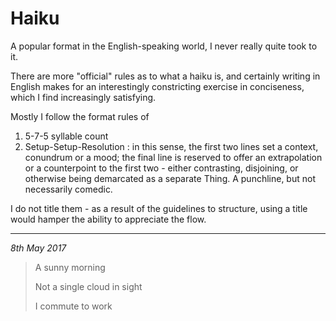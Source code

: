 # Haiku

A popular format in the English-speaking world, I never really quite took to it.

There are more "official" rules as to what a haiku is, and certainly writing in English makes for an interestingly constricting exercise in conciseness, which I find increasingly satisfying.

Mostly I follow the format rules of

1. 5-7-5 syllable count
2. Setup-Setup-Resolution : in this sense, the first two lines set a context, conundrum or a mood; the final line is reserved to offer an extrapolation or a counterpoint to the first two - either contrasting, disjoining, or otherwise being demarcated as a separate Thing. A punchline, but not necessarily comedic.

I do not title them - as a result of the guidelines to structure, using a title would hamper the ability to appreciate the flow.

<hr>

*8th May 2017*

> A sunny morning
>
> Not a single cloud in sight
>
> I commute to work
